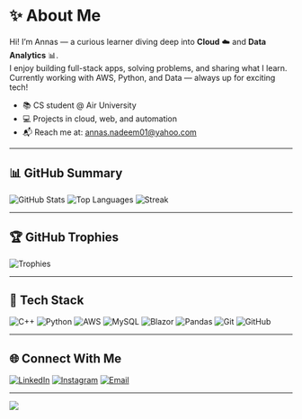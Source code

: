 # ✨ About Me

Hi! I’m Annas — a curious learner diving deep into **Cloud** ☁️ and **Data Analytics** 📊.  
I enjoy building full-stack apps, solving problems, and sharing what I learn.  
Currently working with AWS, Python, and Data — always up for exciting tech!

- 📚 CS student @ Air University
- 💻 Projects in cloud, web, and automation
- 📬 Reach me at: [annas.nadeem01@yahoo.com](mailto:annas.nadeem01@yahoo.com)

---

## 📊 GitHub Summary

![GitHub Stats](https://github-profile-summary-cards.vercel.app/api/cards/profile-details?username=AnnasNadeem1&theme=2077)
![Top Languages](https://github-readme-stats.vercel.app/api/top-langs/?username=AnnasNadeem1&layout=compact&theme=tokyonight&hide_border=false&card_width=300)
![Streak](https://github-readme-streak-stats.herokuapp.com?user=AnnasNadeem1&theme=tokyonight&hide_border=false)

---

## 🏆 GitHub Trophies

![Trophies](https://github-profile-trophy.vercel.app/?username=AnnasNadeem1&theme=darkhub&no-frame=true&row=1&column=6)

---

## 🧰 Tech Stack

![C++](https://img.shields.io/badge/C++-00599C?style=for-the-badge&logo=c%2B%2B&logoColor=white)
![Python](https://img.shields.io/badge/Python-3776AB?style=for-the-badge&logo=python&logoColor=yellow)
![AWS](https://img.shields.io/badge/AWS-232F3E?style=for-the-badge&logo=amazon-aws&logoColor=FF9900)
![MySQL](https://img.shields.io/badge/MySQL-0D597F?style=for-the-badge&logo=mysql&logoColor=white)
![Blazor](https://img.shields.io/badge/Blazor-512BD4?style=for-the-badge&logo=blazor&logoColor=white)
![Pandas](https://img.shields.io/badge/Pandas-150458?style=for-the-badge&logo=pandas&logoColor=white)
![Git](https://img.shields.io/badge/Git-F05032?style=for-the-badge&logo=git&logoColor=white)
![GitHub](https://img.shields.io/badge/GitHub-181717?style=for-the-badge&logo=github&logoColor=white)

---

## 🌐 Connect With Me

[![LinkedIn](https://img.shields.io/badge/LinkedIn-%230077B5.svg?style=for-the-badge&logo=linkedin&logoColor=white)](https://www.linkedin.com/in/muhammad-annas-095098250) 
[![Instagram](https://img.shields.io/badge/Instagram-%23E4405F.svg?style=for-the-badge&logo=instagram&logoColor=white)](https://instagram.com/annas._.nadeem) 
[![Email](https://img.shields.io/badge/Email-D14836?style=for-the-badge&logo=gmail&logoColor=white)](mailto:annas.nadeem01@yahoo.com)

---

[![](https://visitcount.itsvg.in/api?id=AnnasNadeem1&icon=0&color=6)](https://visitcount.itsvg.in)

<!-- Built with ❤️ and GitHub Profile Magic -->
